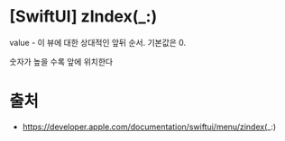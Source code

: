# [SwiftUI] zIndex(_:)

value - 이 뷰에 대한 상대적인 앞뒤 순서. 기본값은 0.

숫자가 높을 수록 앞에 위치한다

# 출처 

- https://developer.apple.com/documentation/swiftui/menu/zindex(_:)
